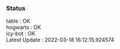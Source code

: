 ### Status


table : OK  
hogwarts : OK  
icy-bot : OK  
Latest Update : 2022-03-18 16:12:15.924574
